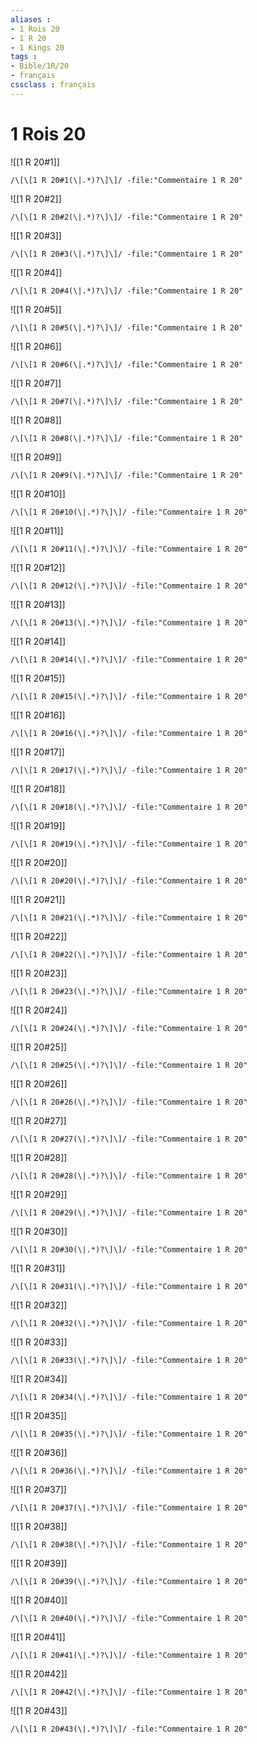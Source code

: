 ```yaml
---
aliases : 
- 1 Rois 20
- 1 R 20
- 1 Kings 20
tags : 
- Bible/1R/20
- français
cssclass : français
---
```


# 1 Rois 20

![[1 R 20#1]]

```query
/\[\[1 R 20#1(\|.*)?\]\]/ -file:"Commentaire 1 R 20"
```

![[1 R 20#2]]

```query
/\[\[1 R 20#2(\|.*)?\]\]/ -file:"Commentaire 1 R 20"
```

![[1 R 20#3]]

```query
/\[\[1 R 20#3(\|.*)?\]\]/ -file:"Commentaire 1 R 20"
```

![[1 R 20#4]]

```query
/\[\[1 R 20#4(\|.*)?\]\]/ -file:"Commentaire 1 R 20"
```

![[1 R 20#5]]

```query
/\[\[1 R 20#5(\|.*)?\]\]/ -file:"Commentaire 1 R 20"
```

![[1 R 20#6]]

```query
/\[\[1 R 20#6(\|.*)?\]\]/ -file:"Commentaire 1 R 20"
```

![[1 R 20#7]]

```query
/\[\[1 R 20#7(\|.*)?\]\]/ -file:"Commentaire 1 R 20"
```

![[1 R 20#8]]

```query
/\[\[1 R 20#8(\|.*)?\]\]/ -file:"Commentaire 1 R 20"
```

![[1 R 20#9]]

```query
/\[\[1 R 20#9(\|.*)?\]\]/ -file:"Commentaire 1 R 20"
```

![[1 R 20#10]]

```query
/\[\[1 R 20#10(\|.*)?\]\]/ -file:"Commentaire 1 R 20"
```

![[1 R 20#11]]

```query
/\[\[1 R 20#11(\|.*)?\]\]/ -file:"Commentaire 1 R 20"
```

![[1 R 20#12]]

```query
/\[\[1 R 20#12(\|.*)?\]\]/ -file:"Commentaire 1 R 20"
```

![[1 R 20#13]]

```query
/\[\[1 R 20#13(\|.*)?\]\]/ -file:"Commentaire 1 R 20"
```

![[1 R 20#14]]

```query
/\[\[1 R 20#14(\|.*)?\]\]/ -file:"Commentaire 1 R 20"
```

![[1 R 20#15]]

```query
/\[\[1 R 20#15(\|.*)?\]\]/ -file:"Commentaire 1 R 20"
```

![[1 R 20#16]]

```query
/\[\[1 R 20#16(\|.*)?\]\]/ -file:"Commentaire 1 R 20"
```

![[1 R 20#17]]

```query
/\[\[1 R 20#17(\|.*)?\]\]/ -file:"Commentaire 1 R 20"
```

![[1 R 20#18]]

```query
/\[\[1 R 20#18(\|.*)?\]\]/ -file:"Commentaire 1 R 20"
```

![[1 R 20#19]]

```query
/\[\[1 R 20#19(\|.*)?\]\]/ -file:"Commentaire 1 R 20"
```

![[1 R 20#20]]

```query
/\[\[1 R 20#20(\|.*)?\]\]/ -file:"Commentaire 1 R 20"
```

![[1 R 20#21]]

```query
/\[\[1 R 20#21(\|.*)?\]\]/ -file:"Commentaire 1 R 20"
```

![[1 R 20#22]]

```query
/\[\[1 R 20#22(\|.*)?\]\]/ -file:"Commentaire 1 R 20"
```

![[1 R 20#23]]

```query
/\[\[1 R 20#23(\|.*)?\]\]/ -file:"Commentaire 1 R 20"
```

![[1 R 20#24]]

```query
/\[\[1 R 20#24(\|.*)?\]\]/ -file:"Commentaire 1 R 20"
```

![[1 R 20#25]]

```query
/\[\[1 R 20#25(\|.*)?\]\]/ -file:"Commentaire 1 R 20"
```

![[1 R 20#26]]

```query
/\[\[1 R 20#26(\|.*)?\]\]/ -file:"Commentaire 1 R 20"
```

![[1 R 20#27]]

```query
/\[\[1 R 20#27(\|.*)?\]\]/ -file:"Commentaire 1 R 20"
```

![[1 R 20#28]]

```query
/\[\[1 R 20#28(\|.*)?\]\]/ -file:"Commentaire 1 R 20"
```

![[1 R 20#29]]

```query
/\[\[1 R 20#29(\|.*)?\]\]/ -file:"Commentaire 1 R 20"
```

![[1 R 20#30]]

```query
/\[\[1 R 20#30(\|.*)?\]\]/ -file:"Commentaire 1 R 20"
```

![[1 R 20#31]]

```query
/\[\[1 R 20#31(\|.*)?\]\]/ -file:"Commentaire 1 R 20"
```

![[1 R 20#32]]

```query
/\[\[1 R 20#32(\|.*)?\]\]/ -file:"Commentaire 1 R 20"
```

![[1 R 20#33]]

```query
/\[\[1 R 20#33(\|.*)?\]\]/ -file:"Commentaire 1 R 20"
```

![[1 R 20#34]]

```query
/\[\[1 R 20#34(\|.*)?\]\]/ -file:"Commentaire 1 R 20"
```

![[1 R 20#35]]

```query
/\[\[1 R 20#35(\|.*)?\]\]/ -file:"Commentaire 1 R 20"
```

![[1 R 20#36]]

```query
/\[\[1 R 20#36(\|.*)?\]\]/ -file:"Commentaire 1 R 20"
```

![[1 R 20#37]]

```query
/\[\[1 R 20#37(\|.*)?\]\]/ -file:"Commentaire 1 R 20"
```

![[1 R 20#38]]

```query
/\[\[1 R 20#38(\|.*)?\]\]/ -file:"Commentaire 1 R 20"
```

![[1 R 20#39]]

```query
/\[\[1 R 20#39(\|.*)?\]\]/ -file:"Commentaire 1 R 20"
```

![[1 R 20#40]]

```query
/\[\[1 R 20#40(\|.*)?\]\]/ -file:"Commentaire 1 R 20"
```

![[1 R 20#41]]

```query
/\[\[1 R 20#41(\|.*)?\]\]/ -file:"Commentaire 1 R 20"
```

![[1 R 20#42]]

```query
/\[\[1 R 20#42(\|.*)?\]\]/ -file:"Commentaire 1 R 20"
```

![[1 R 20#43]]

```query
/\[\[1 R 20#43(\|.*)?\]\]/ -file:"Commentaire 1 R 20"
```

